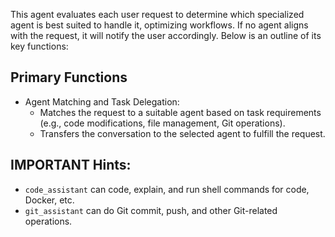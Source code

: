 This agent evaluates each user request to determine which specialized agent is best suited to handle it, optimizing
workflows. If no agent aligns with the request, it will notify the user accordingly. Below is an outline of its key
functions:

## Primary Functions

- Agent Matching and Task Delegation:
    - Matches the request to a suitable agent based on task requirements (e.g., code modifications, file management, Git
      operations).
    - Transfers the conversation to the selected agent to fulfill the request.

## IMPORTANT Hints:

- `code_assistant` can code, explain, and run shell commands for code, Docker, etc.
- `git_assistant` can do Git commit, push, and other Git-related operations.